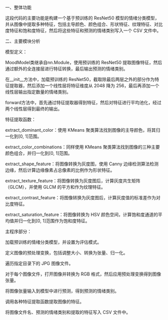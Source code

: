 一、整体功能

这段代码的主要功能是构建一个基于预训练的 ResNet50 模型的情绪分类模型，并从图像中提取多种特征，包括主导颜色、颜色组合、形状特征、纹理特征、对比度特征和饱和度特征，然后将这些特征和预测的情绪类别写入一个 CSV 文件中。

二、主要模块分析

模型定义：

MoodModel类继承自nn.Module，使用预训练的 ResNet50 提取图像特征，然后通过额外的全连接层进行特征转换，最后输出预测的情绪类别。

在__init__方法中，加载预训练的 ResNet50，截取除最后两层之外的部分作为特征提取器，然后添加一个线性层将特征维度从 2048 降为 256，最后再添加一个线性层输出指定数量的情绪类别。

forward方法中，首先通过特征提取器得到特征，然后对特征进行平均池化，经过两个线性层得到最终的输出。

特征提取函数：

extract_dominant_color：使用 KMeans 聚类算法找到图像的主导颜色，将其归一化到[0, 1]范围。

extract_color_combinations：同样使用 KMeans 聚类算法找到图像的三种主要颜色组合，并归一化到[0, 1]范围。

extract_shape_feature：将图像转换为灰度图，使用 Canny 边缘检测算法检测边缘，然后计算边缘像素占总像素的比例作为形状特征。

extract_texture_feature：将图像转换为灰度图后，计算灰度共生矩阵（GLCM），并使用 GLCM 的平方和作为纹理特征。

extract_contrast_feature：将图像转换为灰度图后，计算灰度值的标准差作为对比度特征。

extract_saturation_feature：将图像转换为 HSV 颜色空间，计算饱和度通道的平均值并归一化到[0, 1]范围作为饱和度特征。

主程序部分：

加载预训练的情绪分类模型，并设置为评估模式。

定义图像的预处理变换，包括调整大小、转换为张量、归一化。

遍历指定目录下的 JPG 图像文件。

对于每个图像文件，打开图像并转换为 RGB 格式，然后应用预处理变换得到图像张量。

将图像张量输入到模型中进行预测，得到预测的情绪类别。

调用各种特征提取函数提取图像的特征。

将图像文件名、预测的情绪类别和提取的特征写入 CSV 文件中。
